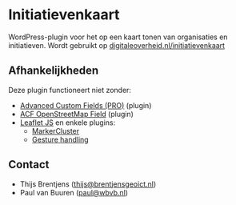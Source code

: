 # Initiatievenkaart

WordPress-plugin voor het op een kaart tonen van organisaties en initiatieven.
Wordt gebruikt op [digitaleoverheid.nl/initiatievenkaart](https://www.digitaleoverheid.nl/initiatievenkaart)

## Afhankelijkheden
Deze plugin functioneert niet zonder:
* [Advanced Custom Fields (PRO)](https://www.advancedcustomfields.com/pro/) (plugin)
* [ACF OpenStreetMap Field](https://wordpress.org/plugins/acf-openstreetmap-field/) (plugin)
* [Leaflet JS](https://leafletjs.com/) en enkele plugins:
  - [MarkerCluster](https://github.com/Leaflet/Leaflet.markercluster)
  - [Gesture handling](https://github.com/elmarquis/Leaflet.GestureHandling/)

## Contact
* Thijs Brentjens (thijs@brentjensgeoict.nl)
* Paul van Buuren (paul@wbvb.nl)
